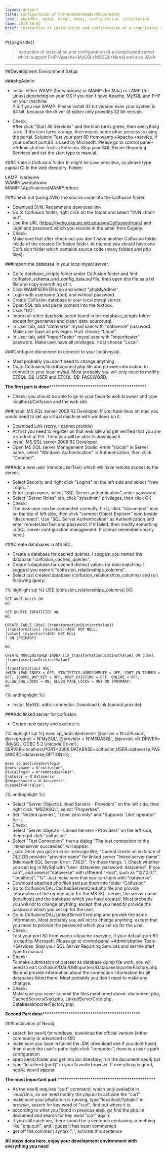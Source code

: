 ```yaml
---
layout: default
title: Configuration of PHP+Apache+MySQL+MSSQL+Neo4j
label: phpAdmin, mysql, mssql, neo4j, configuration, installation
time: 2013-10-02
brief: Instruction of installation and configuration of a complicated server which support PHP+Apache+MySQL+MSSQL+Neo4j and also JAVA.
---
```

#{{page.title}}
> Instruction of installation and configuration of a complicated server which support PHP+Apache+MySQL+MSSQL+Neo4j and also JAVA.
**************

##Development Environment Setup
 
###phpAdmin:

- Install either WAMP (for windows) or MAMP (for Mac) or LAMP (for Linux) depending on your OS if you don't have Apache, MySQL and PHP on your machine.  
P.S:If you use WAMP. Please install 32 bit version even your system is 64 bit, because the driver of sqlsrv only provides 32 bit version.

- Check:  
After click "Start All Services" and the icon turns green, then everything is ok. If the icon turns orange, then means some other process is using the portal. Solution: Test your port 80 from wamp->Apache->service, if your default port:80 is used by Microsoft. Please go to control panel->Administrative Tools->Services. Stop your SQL Server Reporting Services and set the start type to manual.

###Create a Colfusion folder (it might be case sensitive, so please type capital C) in the web directory. Folder:

LAMP: \var\www  
WAMP: \wamp\www  
MAMP: \Applications\MAMP\htdocs

###Check out (using SVN) the source code into the Colfusion folder.

- Download SVN. Recommend download link  
- Go to Colfusion folder, right click on the folder and select "SVN check out".  
- Use the URL (https://tycho.exp.sis.pitt.edu/svn/Colfusion/trunk) and login and password which you receive in the email from Evgeny.  
- Check:  
Make sure that after check out you don't have another Colfusion folder inside of the created Colfusion folder. At the end you should have one Colfusion folder which contains source code (many folders and php files).  

###Import the database in your local mysql server.

- Go to database_scripts folder under Colfusion folder and find colfusion_schema_and_config_data.sql file, then open this file as a txt file and copy everything of it.  
- Click WAMPSERVER icon and select "phpMyAdmin".  
- Login with username (root) and without password.  
- Create Colfusion database in your local mysql server.  
- Open SQL tab and paste content into the textbox.  
- Click "GO".  
- Import all other database script found in the database_scripts folder except for geonames and clean_data_source.sql.  
- In User tab, add "dataverse" mysql user with "dataverse" password. Make user have all privileges. Host choose "Local".  
- In User tab, add "ImportTester" mysql user with "importtester" password. Make user have all privileges. Host choose "Local".  

###Configure dbconnect to connect to your local mysql. 

- Most probably you don't need to change anything.  
- Go to Colfusion/libs/dbconnect.php file and provide information to connect to your local mysql. Most probably you will only need to modify EZSQL_DB_USER and EZSQL_DB_PASSWORD.    

**The first part is done***********************************************  

- Check: you should be able to go to your favorite web browser and type localhost/Colfusion and the web site.  

###Install MS SQL server 2008 R2 Developer. If you have linux on mac you would need to set up virtual machine with windows on it.

- Download Link (sorry, I cannot provide)  
- At first you need to register on that web site and get verified that you are a student at Pitt. Then you will be able to download it.  
- Install MS SQL server 2008 R2 Developer.  
- Open MS SQL server Management Studio, enter "(local)" in Server name, select "Windows Authentication" in Authentication, then click "Connect".

###Add a new user (remoteUserTest) which will have remote access to the server.

- Select Security and right click "Logins" on the left side and select "New Login...".  
- Enter Login name, select "SQL Server authentication", enter password.  
- Select "Server Roles" tab, click "sysadmin" privileges, then click OK.  
- Check:  
The new user can be connected correctly. First, click "disconnect" icon on the top of left side, then click "connect Object Explorer" icon beside "disconnect". Use "SQL Server Authentication" as Authentication and enter remoteUserTest and password. If it failed, then modify something in SQL server configuration management. (I cannot remember clearly here.)

###Create databases in MS SQL.

- Create a database for cached queries. I suggest you named the database "colfusion_cached_queries".
- Create a database for cached distinct values for data matching. I suggest you name it "colfusion_relationships_columns".
- Select just created database (colfusion_relationships_columns) and run following query:

{% highlight sql %}
    USE [colfusion_relationships_columns] 
    GO

    SET ANSI_NULLS ON
    GO

    SET QUOTED_IDENTIFIER ON
    GO

    CREATE TABLE [dbo].[transformationDistinctValue](
    [transformation] [nvarchar](400) NOT NULL,
    [value] [nvarchar](400) NOT NULL
    ) ON [PRIMARY]

    GO

    CREATE NONCLUSTERED INDEX [IX_transformationDistinctValue] ON [dbo].[transformationDistinctValue] 
    (
    [transformation] ASC
    )WITH (PAD_INDEX = OFF, STATISTICS_NORECOMPUTE = OFF, SORT_IN_TEMPDB = OFF, IGNORE_DUP_KEY = OFF, DROP_EXISTING = OFF, ONLINE = OFF, ALLOW_ROW_LOCKS = ON, ALLOW_PAGE_LOCKS = ON) ON [PRIMARY]
    GO
{% endhighlight %}

- Install MySQL odbc connector. Download Link (cannot provide)

###Add linked server for colfusion.

- Create new query and execute it:

{% highlight sql %}
    exec sp_addlinkedserver
    @server = N'colfusion',
    @srvproduct = N'MySQL',
    @provider = N'MSDASQL',
	@provstr =N'DRIVER={MySQL ODBC 5.2 Unicode Driver}; SERVER=localhost;PORT=3306;DATABASE=colfusion;USER=dataverse;PASSWORD=dataverse;OPTION=3;';

	exec sp_addlinkedsrvlogin
	@rmtsrvname = N'colfusion',
	@locallogin = N'remoteUserTest',
	@rmtuser = N'dataverse',
	@rmtpassword = N'dataverse',
	@useself=N'False';
{% endhighlight %}

- Select "Server Objects Linked Servers - Providers" on the left side, then right click "MSDASQL", select "Properties".   
- Set "Nested queries", "Level zero only" and "Supports 'Like' operator" for it.  
- Check:   
Select "Server Objects - Linked Servers - Providers" on the left side, then right click "colfusion".  
- Select "Test Connection", then a dialog "The test connection to the linked server succeeded" will appear.  
- _sub: Once you got an error message like, "Cannot create an instance of OLE DB provider "provider name" for linked server "linked server name". (Microsoft SQL Server, Error: 7302)". Try these things. 1, Check whether you can log in MySql with "user: dataverse; password: dataverse". If you can't, add several "dataverse" with different "Host", such as "127.0.0.1", "localhost", "%". Just make sure that you can login with "dataverse".  
- Download attached php files and put them into folder "Colfusion".  
- Go to Colfusion/DAL/CachedServersCred.php file and provide information of the remote user for the MS SQL server, the server name (localhost) and the database which you have created. Most probably you will not to change anything, except that you need to provide the password which you set up for the user.  
- Go to Colfusion/DAL/LinkedServerCred.php and provide the same information. Most probably you will not to change anything, except that you need to provide the password which you set up for the user.  
- Check:  
Test your port 80 from wamp->Apache->service, if your default port:80 is used by Microsoft. Please go to control panel->Administrative Tools->Services. Stop your SQL Server Reporting Services and set the start type to manual  
- Check:  
To make submission of dataset as database dump file work, you will need to edit Colfusion/DAL/DBImporters/DatabaseImporterFactory.php file and provide information about the connection information for all databases listed there. Most probably you don't need to make any changes.  
- Check:  
Make sure you never commit the files mentioned above: dbconnect.php, CachedServersCred.php, LinkedServerCred.php, DatabaseImporterFactory.php

**Second Part done***********************************************  

###Installation of Neo4j

- search for neo4j for windows, download the official version (either community or advanced is OK)  
- make sure you have installed the JDK (download one if you dont have), then check the user's path: right click "computer", there is a user's path configuration  
- open neo4j folder and get into bin directory, run the document neo4j.bat  
- type "localhost:[port]" in your favorite browser. If everything is good, neo4J would appear.

**The most important part:***********************************************  

- As the neo4j requires "curl" command, which only available in linux/Unix, so we need modify the php.ini to activate the "curl"  
- make sure your phpAdmin is running, type "localhost/?phpini" in browser, search for key word of "curl", find out where it is.  
- according to what you found in previous step, go find the php.ini document and search for key word "curl" again.  
- if you still catch me, there should be a sentence containing something like "php.curl", and I guess it has been commented.  
- get off the comment syntax ";", activate this sentence

**All steps done here, enjoy your development environment with everything you need**
